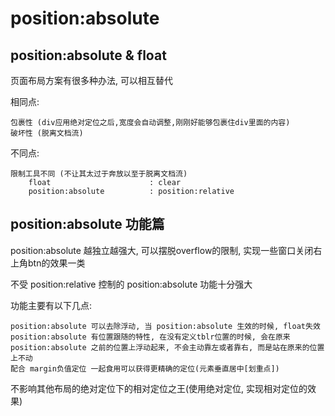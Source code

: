 # position:absolute

## position:absolute & float

页面布局方案有很多种办法, 可以相互替代

相同点:

	包裹性 (div应用绝对定位之后,宽度会自动调整,刚刚好能够包裹住div里面的内容)
	破坏性 (脱离文档流)

不同点:

	限制工具不同 (不让其太过于奔放以至于脱离文档流)
		float                      : clear
		position:absolute          : position:relative

## position:absolute 功能篇

position:absolute 越独立越强大, 可以摆脱overflow的限制, 实现一些窗口关闭右上角btn的效果一类

不受 position:relative 控制的 position:absolute 功能十分强大

功能主要有以下几点:

	position:absolute 可以去除浮动, 当 position:absolute 生效的时候, float失效
	position:absolute 有位置跟随的特性, 在没有定义tblr位置的时候, 会在原来 position:absolute 之前的位置上浮动起来, 不会主动靠左或者靠右, 而是站在原来的位置上不动
	配合 margin负值定位 一起食用可以获得更精确的定位(元素垂直居中[划重点])

不影响其他布局的绝对定位下的相对定位之王(使用绝对定位, 实现相对定位的效果)





